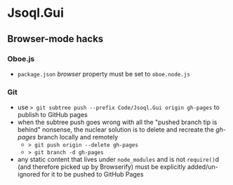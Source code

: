 ﻿# Jsoql.Gui

## Browser-mode hacks

### Oboe.js

* `package.json` *browser* property must be set to `oboe.node.js`

### Git
* use `> git subtree push --prefix Code/Jsoql.Gui origin gh-pages` to publish to GitHub pages
* when the subtree push goes wrong with all the "pushed branch tip is behind" nonsense, the nuclear solution is to delete and recreate the *gh-pages* branch locally and remotely
	* `> git push origin --delete gh-pages`
	* `> git branch -d gh-pages`
* any static content that lives under `node_modules` and is not `require()`d (and therefore picked up by Browserify) must be explicitly added/un-ignored for it to be pushed to GitHub Pages

